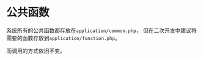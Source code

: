 # 公共函数

系统所有的公共函数都存放在`application/common.php`，
但在二次开发中建议将需要的函数存放到`application/function.php`。

而调用的方式依旧不变。